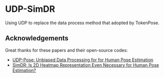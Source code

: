 # UDP-SimDR

Using UDP to replace the data process method that adopted by TokenPose.

## Acknowledgements

Great thanks for these papers and their open-source codes:

+ [UDP-Pose: Unbiased Data Processing for for Human Pose Estimation](https://github.com/HuangJunJie2017/UDP-Pose)
+ [SimDR: Is 2D Heatmap Representation Even Necessary for Human Pose Estimation?](https://github.com/leeyegy/SimDR)